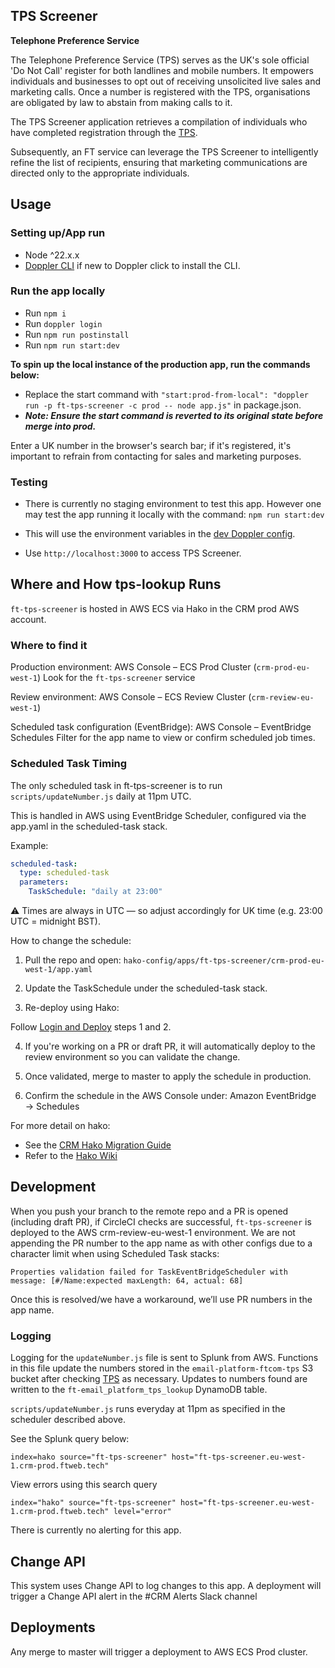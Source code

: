 ## TPS Screener

**Telephone Preference Service**

The Telephone Preference Service (TPS) serves as the UK's sole official 'Do Not Call' register for both landlines and mobile numbers. It empowers individuals and businesses to opt out of receiving unsolicited live sales and marketing calls. Once a number is registered with the TPS, organisations are obligated by law to abstain from making calls to it.

The TPS Screener application retrieves a compilation of individuals who have completed registration through the [TPS](https://www.tpsonline.org.uk/).

Subsequently, an FT service can leverage the TPS Screener to intelligently refine the list of recipients, ensuring that marketing communications are directed only to the appropriate individuals.

## Usage

### Setting up/App run

- Node ^22.x.x
- [Doppler CLI](https://docs.doppler.com/docs/install-cli) if new to Doppler click to install the CLI.

### Run the app locally

- Run `npm i`
- Run `doppler login`
- Run `npm run postinstall`
- Run `npm run start:dev`

**To spin up the local instance of the production app, run the commands below:**

- Replace the start command with `"start:prod-from-local": "doppler run -p ft-tps-screener -c prod -- node app.js"` in package.json.
- **_Note: Ensure the start command is reverted to its original state before merge into prod._**

Enter a UK number in the browser's search bar; if it's registered, it's important to refrain from contacting for sales and marketing purposes.

### Testing

- There is currently no staging environment to test this app. However one may test the app running it locally with the command:
`npm run start:dev`

- This will use the environment variables in the [dev Doppler config](https://dashboard.doppler.com/workplace/99fbb11f5bea112e94dd/projects/ft-tps-screener/configs/dev).
- Use `http://localhost:3000` to access TPS Screener.


## Where and How tps-lookup Runs
`ft-tps-screener` is hosted in AWS ECS via Hako in the CRM prod AWS account.

### Where to find it
Production environment:
AWS Console – ECS Prod Cluster (`crm-prod-eu-west-1`)
Look for the `ft-tps-screener` service

Review environment:
AWS Console – ECS Review Cluster (`crm-review-eu-west-1`)

Scheduled task configuration (EventBridge):
AWS Console – EventBridge Schedules
Filter for the app name to view or confirm scheduled job times.

### Scheduled Task Timing
The only scheduled task in ft-tps-screener is to run `scripts/updateNumber.js` daily at 11pm UTC.

This is handled in AWS using EventBridge Scheduler, configured via the app.yaml in the scheduled-task stack.

Example:

```yaml
scheduled-task:
  type: scheduled-task
  parameters:
    TaskSchedule: "daily at 23:00"
 ```
⚠️ Times are always in UTC — so adjust accordingly for UK time (e.g. 23:00 UTC = midnight BST).

How to change the schedule:
1. Pull the repo and open:
`hako-config/apps/ft-tps-screener/crm-prod-eu-west-1/app.yaml`

2. Update the TaskSchedule under the scheduled-task stack.

3. Re-deploy using Hako:

Follow [Login and Deploy](https://financialtimes.atlassian.net/wiki/spaces/SF/pages/9086500865/CRM+Guide+Heroku+to+AWS+Migration+using+Hako#%3Aaws%3A---Login-%26-Deploy) steps 1 and 2.

4. If you're working on a PR or draft PR, it will automatically deploy to the review environment so you can validate the change.

5. Once validated, merge to master to apply the schedule in production.

6. Confirm the schedule in the AWS Console under:
Amazon EventBridge → Schedules


For more detail on hako:
- See the [CRM Hako Migration Guide](https://financialtimes.atlassian.net/wiki/spaces/SF/pages/9086500865/CRM+Guide+Heroku+to+AWS+Migration+using+Hako)
- Refer to the [Hako Wiki](https://github.com/Financial-Times/hako-cli/wiki)

## Development
When you push your branch to the remote repo and a PR is opened (including draft PR), if CircleCI checks are successful, `ft-tps-screener` is deployed to the AWS crm-review-eu-west-1 environment. We are not appending the PR number to the app name as with other configs due to a character limit when using Scheduled Task stacks:

`Properties validation failed for TaskEventBridgeScheduler with message: [#/Name:expected maxLength: 64, actual: 68]`

Once this is resolved/we have a workaround, we’ll use PR numbers in the app name.

### Logging

Logging for the `updateNumber.js` file is sent to Splunk from AWS. Functions in this file update the numbers stored in the `email-platform-ftcom-tps` S3 bucket after checking [TPS](https://www.tpsonline.org.uk/) as necessary. Updates to numbers found are written to the `ft-email_platform_tps_lookup` DynamoDB table.

`scripts/updateNumber.js` runs everyday at 11pm as specified in the scheduler described above.

See the Splunk query below:

`index=hako source="ft-tps-screener" host="ft-tps-screener.eu-west-1.crm-prod.ftweb.tech"`

View errors using this search query

`index="hako" source="ft-tps-screener" host="ft-tps-screener.eu-west-1.crm-prod.ftweb.tech" level="error"`

There is currently no alerting for this app.

## Change API

This system uses Change API to log changes to this app. A deployment will trigger a Change API alert in the #CRM Alerts Slack channel

## Deployments

Any merge to master will trigger a deployment to AWS ECS Prod cluster.
